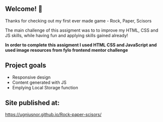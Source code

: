## Welcome! 👋

Thanks for checking out my first ever made game - Rock, Paper, Scisors

The main challenge of this assigment was to  to improve my HTML, CSS and JS skills, while having fun and applying skills gained already!

**In order to complete this assigment I used HTML CSS and JavaScript and used image resources from fylo frontend mentor challenge**

## Project goals

* Responsive design
* Content generated with JS
* Emplying Local Storage function


## Site published at:
https://ugniusnor.github.io/Rock-paper-scisors/

